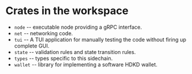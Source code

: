 # Crates in the workspace
- `node` -- executable node providing a gRPC interface.
- `net` -- networking code.
- `tui` -- A TUI application for manually testing the code without firing up
  complete GUI.
- `state` -- validation rules and state transition rules.
- `types` -- types specific to this sidechain.
- `wallet` -- library for implementing a software HDKD wallet.
